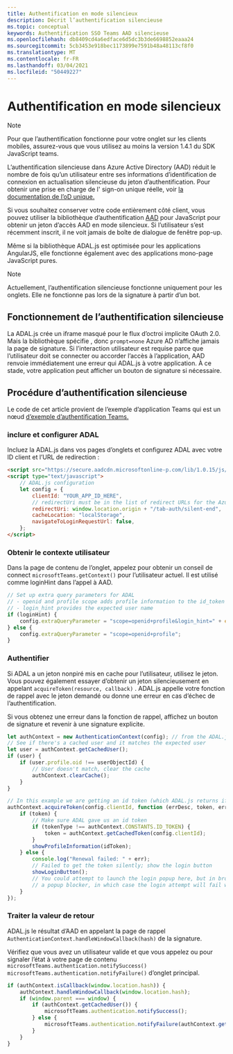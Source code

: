 ```yaml
---
title: Authentification en mode silencieux
description: Décrit l’authentification silencieuse
ms.topic: conceptual
keywords: Authentification SSO Teams AAD silencieuse
ms.openlocfilehash: db8409cd4a6edface6d5dc3b3de6698852eaaa24
ms.sourcegitcommit: 5cb3453e918bec1173899e7591b48a48113cf8f0
ms.translationtype: MT
ms.contentlocale: fr-FR
ms.lasthandoff: 03/04/2021
ms.locfileid: "50449227"
---
```

# <a name="silent-authentication"></a>Authentification en mode silencieux

> [!NOTE]
> Pour que l’authentification fonctionne pour votre onglet sur les clients mobiles, assurez-vous que vous utilisez au moins la version 1.4.1 du SDK JavaScript teams.

L’authentification silencieuse dans Azure Active Directory (AAD) réduit le nombre de fois qu’un utilisateur entre ses informations d’identification de connexion en actualisation silencieuse du jeton d’authentification. Pour obtenir une prise en charge de l' sign-on unique réelle, voir [la documentation de l’oD unique.](~/tabs/how-to/authentication/auth-aad-sso.md)

Si vous souhaitez conserver votre code entièrement côté client, vous pouvez utiliser la bibliothèque d’authentification [AAD](/azure/active-directory/develop/active-directory-authentication-libraries) pour JavaScript pour obtenir un jeton d’accès AAD en mode silencieux. Si l’utilisateur s’est récemment inscrit, il ne voit jamais de boîte de dialogue de fenêtre pop-up.

Même si la bibliothèque ADAL.js est optimisée pour les applications AngularJS, elle fonctionne également avec des applications mono-page JavaScript pures.

> [!NOTE]
> Actuellement, l’authentification silencieuse fonctionne uniquement pour les onglets. Elle ne fonctionne pas lors de la signature à partir d’un bot.

## <a name="how-silent-authentication-works"></a>Fonctionnement de l’authentification silencieuse

La ADAL.js crée un iframe masqué pour le flux d’octroi implicite OAuth 2.0. Mais la bibliothèque spécifie , donc `prompt=none` Azure AD n’affiche jamais la page de signature. Si l’interaction utilisateur est requise parce que l’utilisateur doit se connecter ou accorder l’accès à l’application, AAD renvoie immédiatement une erreur qui ADAL.js à votre application. À ce stade, votre application peut afficher un bouton de signature si nécessaire.

## <a name="how-to-do-silent-authentication"></a>Procédure d’authentification silencieuse

Le code de cet article provient de l’exemple d’application Teams qui est un nœud [d’exemple d’authentification Teams.](https://github.com/OfficeDev/Microsoft-Teams-Samples/blob/main/samples/app-auth/nodejs/src/views/tab/silent/silent.hbs)

### <a name="include-and-configure-adal"></a>inclure et configurer ADAL

Incluez la ADAL.js dans vos pages d’onglets et configurez ADAL avec votre ID client et l’URL de redirection :

```html
<script src="https://secure.aadcdn.microsoftonline-p.com/lib/1.0.15/js/adal.min.js" integrity="sha384-lIk8T3uMxKqXQVVfFbiw0K/Nq+kt1P3NtGt/pNexiDby2rKU6xnDY8p16gIwKqgI" crossorigin="anonymous"></script>
<script type="text/javascript">
    // ADAL.js configuration
    let config = {
        clientId: "YOUR_APP_ID_HERE",
        // redirectUri must be in the list of redirect URLs for the Azure AD app
        redirectUri: window.location.origin + "/tab-auth/silent-end",
        cacheLocation: "localStorage",
        navigateToLoginRequestUrl: false,
    };
</script>
```

### <a name="get-the-user-context"></a>Obtenir le contexte utilisateur

Dans la page de contenu de l’onglet, appelez pour obtenir un conseil de connect `microsoftTeams.getContext()` pour l’utilisateur actuel. Il est utilisé comme loginHint dans l’appel à AAD.

```javascript
// Set up extra query parameters for ADAL
// - openid and profile scope adds profile information to the id_token
// - login_hint provides the expected user name
if (loginHint) {
    config.extraQueryParameter = "scope=openid+profile&login_hint=" + encodeURIComponent(loginHint);
} else {
    config.extraQueryParameter = "scope=openid+profile";
}
```

### <a name="authenticate"></a>Authentifier

Si ADAL a un jeton nonpiré mis en cache pour l’utilisateur, utilisez le jeton. Vous pouvez également essayer d’obtenir un jeton silencieusement en appelant `acquireToken(resource, callback)` . ADAL.js appelle votre fonction de rappel avec le jeton demandé ou donne une erreur en cas d’échec de l’authentification.

Si vous obtenez une erreur dans la fonction de rappel, affichez un bouton de signature et revenir à une signature explicite.

```javascript
let authContext = new AuthenticationContext(config); // from the ADAL.js library
// See if there's a cached user and it matches the expected user
let user = authContext.getCachedUser();
if (user) {
    if (user.profile.oid !== userObjectId) {
        // User doesn't match, clear the cache
        authContext.clearCache();
    }
}

// In this example we are getting an id token (which ADAL.js returns if we ask for resource = clientId)
authContext.acquireToken(config.clientId, function (errDesc, token, err, tokenType) {
    if (token) {
        // Make sure ADAL gave us an id token
        if (tokenType !== authContext.CONSTANTS.ID_TOKEN) {
            token = authContext.getCachedToken(config.clientId);
        }
        showProfileInformation(idToken);
    } else {
        console.log("Renewal failed: " + err);
        // Failed to get the token silently; show the login button
        showLoginButton();
        // You could attempt to launch the login popup here, but in browsers this could be blocked by
        // a popup blocker, in which case the login attempt will fail with the reason FailedToOpenWindow.
    }
});
```

### <a name="process-the-return-value"></a>Traiter la valeur de retour

ADAL.js le résultat d’AAD en appelant la page de rappel `AuthenticationContext.handleWindowCallback(hash)` de la signature.

Vérifiez que vous avez un utilisateur valide et que vous appelez ou pour signaler l’état à votre page de contenu `microsoftTeams.authentication.notifySuccess()` `microsoftTeams.authentication.notifyFailure()` d’onglet principal.

```javascript
if (authContext.isCallback(window.location.hash)) {
    authContext.handleWindowCallback(window.location.hash);
    if (window.parent === window) {
        if (authContext.getCachedUser()) {
            microsoftTeams.authentication.notifySuccess();
        } else {
            microsoftTeams.authentication.notifyFailure(authContext.getLoginError());
        }
    }
}
```
